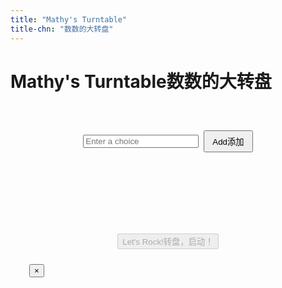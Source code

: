 ```yaml
---
title: "Mathy's Turntable"
title-chn: "数数的大转盘"
---
```


<style>
    .container {
        max-width: 600px;
        margin: 30px auto;
        background: var(--secondary-light);
        border-radius: 16px;
        box-shadow: 0 4px 18px var(--shadow-color);
        padding: 30px;
    }

    .choices-list {
        display: flex;
        flex-wrap: nowrap;
        gap: 10px;
        justify-content: flex-start;
        height: 50px;
        overflow-x: auto;           /* <-- enables horizontal scrolling */
        overflow-y: hidden;         /* optional, disable vertical scroll */
        align-items: center;        /* vertically center items */
    }

    .choice-item button {
        background: snow;
        border: 1px solid darkslategray;
        cursor: pointer;
        font-size: 12px;
        padding-top: 8px;
        padding-bottom: 8px;
        padding-left: 15px;
        padding-right: 5px;
        color: darkslategray;
        white-space: nowrap;
    }
    .choice-item button:hover {
        background: whitesmoke;
        border: 1px solid darkred;
        color: darkred;
    }
    .choice-item button:active {
        background: lightgray;
        border: 1px solid darkred;
        color: darkslategray;
    }

    #add-choice-form {
        margin-bottom: 18px;
        display: flex;
        justify-content: center;
        align-items: center;
        gap: 8px; }

    #turntable-wrapper {
        margin: 28px auto 24px auto;
        display: flex;
        flex-direction: column;
        align-items: center;
    }

    #turntable-canvas {
        display: block;
        margin: auto;
        background: #8f8f8f8f;
        border-radius: 50%;
        box-shadow: 0 2px 8px var(--shadow-color);
    }
</style>

# <span class="eng">Mathy's Turntable</span><span class="chn">数数的大转盘</span>

<div class="container">
    <form id="add-choice-form" autocomplete="off">
        <input type="text" id="new-choice" placeholder="Enter a choice" maxlength="18" required>
        <button type="submit" id="add-choice-btn" style="padding: 6px 12px;"><span class="eng">Add</span><span class="chn">添加</span></button>
    </form>
    <div class="choices-list" id="choices-list"></div>
    <div id="turntable-wrapper">
        <canvas id="turntable-canvas" width="340" height="340"></canvas>
        <br><br>
        <button id="spin-btn" disabled><span class="eng">Let's Rock!</span><span class="chn">转盘，启动！</span></button>
    </div>
    <div id="result-modal">
        <div id="result-box">
            <div id="result-text"></div>
            <button id="close-modal-btn">×</button>
        </div>
    </div>
</div>

<script type="module" src="main.js"></script>